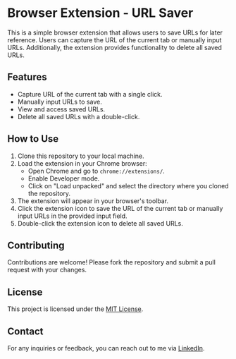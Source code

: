 # Browser Extension - URL Saver

This is a simple browser extension that allows users to save URLs for later reference. Users can capture the URL of the current tab or manually input URLs. Additionally, the extension provides functionality to delete all saved URLs.

## Features

- Capture URL of the current tab with a single click.
- Manually input URLs to save.
- View and access saved URLs.
- Delete all saved URLs with a double-click.

## How to Use

1. Clone this repository to your local machine.
2. Load the extension in your Chrome browser:
   - Open Chrome and go to `chrome://extensions/`.
   - Enable Developer mode.
   - Click on "Load unpacked" and select the directory where you cloned the repository.
3. The extension will appear in your browser's toolbar.
4. Click the extension icon to save the URL of the current tab or manually input URLs in the provided input field.
5. Double-click the extension icon to delete all saved URLs.

## Contributing

Contributions are welcome! Please fork the repository and submit a pull request with your changes.

## License

This project is licensed under the [MIT License](LICENSE).

## Contact

For any inquiries or feedback, you can reach out to me via [LinkedIn](https://www.linkedin.com/in/wassim-oubaziz/).

